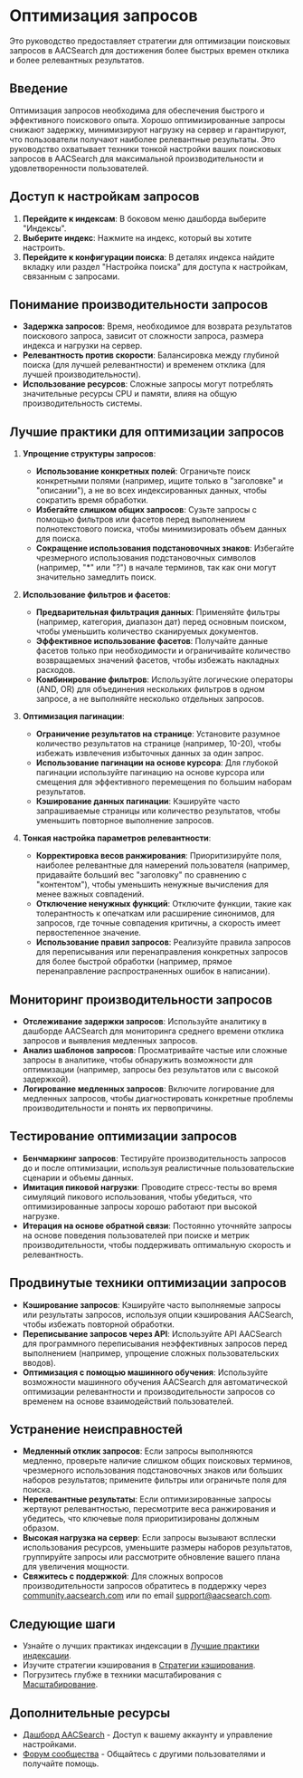 # Оптимизация запросов

Это руководство предоставляет стратегии для оптимизации поисковых запросов в AACSearch для достижения более быстрых времен отклика и более релевантных результатов.

## Введение

Оптимизация запросов необходима для обеспечения быстрого и эффективного поискового опыта. Хорошо оптимизированные запросы снижают задержку, минимизируют нагрузку на сервер и гарантируют, что пользователи получают наиболее релевантные результаты. Это руководство охватывает техники тонкой настройки ваших поисковых запросов в AACSearch для максимальной производительности и удовлетворенности пользователей.

## Доступ к настройкам запросов

1. **Перейдите к индексам**: В боковом меню дашборда выберите "Индексы".
2. **Выберите индекс**: Нажмите на индекс, который вы хотите настроить.
3. **Перейдите к конфигурации поиска**: В деталях индекса найдите вкладку или раздел "Настройка поиска" для доступа к настройкам, связанным с запросами.

## Понимание производительности запросов

- **Задержка запросов**: Время, необходимое для возврата результатов поискового запроса, зависит от сложности запроса, размера индекса и нагрузки на сервер.
- **Релевантность против скорости**: Балансировка между глубиной поиска (для лучшей релевантности) и временем отклика (для лучшей производительности).
- **Использование ресурсов**: Сложные запросы могут потреблять значительные ресурсы CPU и памяти, влияя на общую производительность системы.

## Лучшие практики для оптимизации запросов

1. **Упрощение структуры запросов**:

   - **Использование конкретных полей**: Ограничьте поиск конкретными полями (например, ищите только в "заголовке" и "описании"), а не во всех индексированных данных, чтобы сократить время обработки.
   - **Избегайте слишком общих запросов**: Сузьте запросы с помощью фильтров или фасетов перед выполнением полнотекстового поиска, чтобы минимизировать объем данных для поиска.
   - **Сокращение использования подстановочных знаков**: Избегайте чрезмерного использования подстановочных символов (например, "\*" или "?") в начале терминов, так как они могут значительно замедлить поиск.

2. **Использование фильтров и фасетов**:

   - **Предварительная фильтрация данных**: Применяйте фильтры (например, категория, диапазон дат) перед основным поиском, чтобы уменьшить количество сканируемых документов.
   - **Эффективное использование фасетов**: Получайте данные фасетов только при необходимости и ограничивайте количество возвращаемых значений фасетов, чтобы избежать накладных расходов.
   - **Комбинирование фильтров**: Используйте логические операторы (AND, OR) для объединения нескольких фильтров в одном запросе, а не выполняйте несколько отдельных запросов.

3. **Оптимизация пагинации**:

   - **Ограничение результатов на странице**: Установите разумное количество результатов на странице (например, 10-20), чтобы избежать извлечения избыточных данных за один запрос.
   - **Использование пагинации на основе курсора**: Для глубокой пагинации используйте пагинацию на основе курсора или смещения для эффективного перемещения по большим наборам результатов.
   - **Кэширование данных пагинации**: Кэшируйте часто запрашиваемые страницы или количество результатов, чтобы уменьшить повторное выполнение запросов.

4. **Тонкая настройка параметров релевантности**:
   - **Корректировка весов ранжирования**: Приоритизируйте поля, наиболее релевантные для намерений пользователя (например, придавайте больший вес "заголовку" по сравнению с "контентом"), чтобы уменьшить ненужные вычисления для менее важных совпадений.
   - **Отключение ненужных функций**: Отключите функции, такие как толерантность к опечаткам или расширение синонимов, для запросов, где точные совпадения критичны, а скорость имеет первостепенное значение.
   - **Использование правил запросов**: Реализуйте правила запросов для переписывания или перенаправления конкретных запросов для более быстрой обработки (например, прямое перенаправление распространенных ошибок в написании).

## Мониторинг производительности запросов

- **Отслеживание задержки запросов**: Используйте аналитику в дашборде AACSearch для мониторинга среднего времени отклика запросов и выявления медленных запросов.
- **Анализ шаблонов запросов**: Просматривайте частые или сложные запросы в аналитике, чтобы обнаружить возможности для оптимизации (например, запросы без результатов или с высокой задержкой).
- **Логирование медленных запросов**: Включите логирование для медленных запросов, чтобы диагностировать конкретные проблемы производительности и понять их первопричины.

## Тестирование оптимизации запросов

- **Бенчмаркинг запросов**: Тестируйте производительность запросов до и после оптимизации, используя реалистичные пользовательские сценарии и объемы данных.
- **Имитация пиковой нагрузки**: Проводите стресс-тесты во время симуляций пикового использования, чтобы убедиться, что оптимизированные запросы хорошо работают при высокой нагрузке.
- **Итерация на основе обратной связи**: Постоянно уточняйте запросы на основе поведения пользователей при поиске и метрик производительности, чтобы поддерживать оптимальную скорость и релевантность.

## Продвинутые техники оптимизации запросов

- **Кэширование запросов**: Кэшируйте часто выполняемые запросы или результаты запросов, используя опции кэширования AACSearch, чтобы избежать повторной обработки.
- **Переписывание запросов через API**: Используйте API AACSearch для программного переписывания неэффективных запросов перед выполнением (например, упрощение сложных пользовательских вводов).
- **Оптимизация с помощью машинного обучения**: Используйте возможности машинного обучения AACSearch для автоматической оптимизации релевантности и производительности запросов со временем на основе взаимодействий пользователей.

## Устранение неисправностей

- **Медленный отклик запросов**: Если запросы выполняются медленно, проверьте наличие слишком общих поисковых терминов, чрезмерного использования подстановочных знаков или больших наборов результатов; примените фильтры или ограничьте поля для поиска.
- **Нерелевантные результаты**: Если оптимизированные запросы жертвуют релевантностью, пересмотрите веса ранжирования и убедитесь, что ключевые поля приоритизированы должным образом.
- **Высокая нагрузка на сервер**: Если запросы вызывают всплески использования ресурсов, уменьшите размеры наборов результатов, группируйте запросы или рассмотрите обновление вашего плана для увеличения мощности.
- **Свяжитесь с поддержкой**: Для сложных вопросов производительности запросов обратитесь в поддержку через [community.aacsearch.com](https://community.aacsearch.com) или по email support@aacsearch.com.

## Следующие шаги

- Узнайте о лучших практиках индексации в [Лучшие практики индексации](../performance/indexing.md).
- Изучите стратегии кэширования в [Стратегии кэширования](../performance/caching.md).
- Погрузитесь глубже в техники масштабирования с [Масштабирование](../performance/scaling.md).

## Дополнительные ресурсы

- [Дашборд AACSearch](https://dashboard.aacsearch.com) - Доступ к вашему аккаунту и управление настройками.
- [Форум сообщества](https://community.aacsearch.com) - Общайтесь с другими пользователями и получайте помощь.
